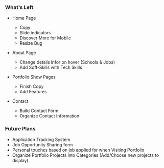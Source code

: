 ### What's Left
- Home Page
  - Copy
  - Slide indicators
  - Discover More for Mobile
  - Resize Bug

- About Page
  - Change details infor on hover (Schools & Jobs)
  - Add Soft-Skills with Tech Skills

- Portfolio Show Pages
  - Finish Copy
  - Add Features

- Contact
  - Build Contact Form
  - Organize Contact Information

### Future Plans
- Application Tracking System
- Job Opportunity Sharing form
- Personal touches based on job applied for when Visiting Portfolio
- Organize Portfolio Projects into Categories (Add/Choose new projects to display)